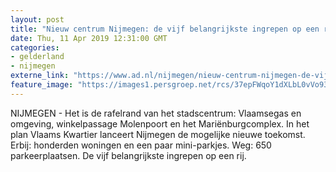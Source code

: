 ```yaml
---
layout: post
title: "Nieuw centrum Nijmegen: de vijf belangrijkste ingrepen op een rij"
date: Thu, 11 Apr 2019 12:31:00 GMT
categories: 
- gelderland 
- nijmegen 
externe_link: "https://www.ad.nl/nijmegen/nieuw-centrum-nijmegen-de-vijf-belangrijkste-ingrepen-op-een-rij~a3d08da1/"
feature_image: "https://images1.persgroep.net/rcs/37epFWqoY1dXLbL0vVo93Hikjug/diocontent/145175197/_fitwidth/400/?appId=21791a8992982cd8da851550a453bd7f&quality=0.7"
---
```


NIJMEGEN - Het is de rafelrand van het stadscentrum: Vlaamsegas en omgeving, winkelpassage Molenpoort en het Mariënburgcomplex. In het plan Vlaams Kwartier lanceert Nijmegen de mogelijke nieuwe toekomst. Erbij: honderden woningen en een paar mini-parkjes. Weg: 650 parkeerplaatsen. De vijf belangrijkste ingrepen op een rij.

